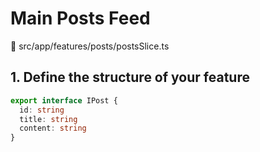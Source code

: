 # Main Posts Feed


📁 src/app/features/posts/postsSlice.ts

## 1. Define the structure of your feature

```ts
export interface IPost {
  id: string
  title: string
  content: string
}
```

